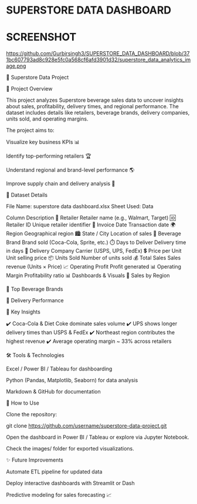 # SUPERSTORE DATA DASHBOARD

# SCREENSHOT

https://github.com/Gurbirsingh3/SUPERSTORE_DATA_DASHBOARD/blob/371bc607793ad8c928e5fc0a568cf6afd3901d32/superstore_data_analytics_image.png

🏪 Superstore Data Project

📌 Project Overview

This project analyzes Superstore beverage sales data to uncover insights about sales, profitability, delivery times, and regional performance. The dataset includes details like retailers, beverage brands, delivery companies, units sold, and operating margins.

The project aims to:

Visualize key business KPIs 📊

Identify top-performing retailers 🏆

Understand regional and brand-level performance 🌎

Improve supply chain and delivery analysis 🚚

📂 Dataset Details

File Name: superstore data dashboard.xlsx
Sheet Used: Data

Column	Description
🏬 Retailer	Retailer name (e.g., Walmart, Target)
🆔 Retailer ID	Unique retailer identifier
📅 Invoice Date	Transaction date
🌍 Region	Geographical region
🏙️ State / City	Location of sales
🥤 Beverage Brand	Brand sold (Coca-Cola, Sprite, etc.)
⏱️ Days to Deliver	Delivery time in days
🚛 Delivery Company	Carrier (USPS, UPS, FedEx)
💲 Price per Unit	Unit selling price
📦 Units Sold	Number of units sold
💰 Total Sales	Sales revenue (Units × Price)
📈 Operating Profit	Profit generated
📊 Operating Margin	Profitability ratio
📊 Dashboards & Visuals
🔹 Sales by Region

🔹 Top Beverage Brands

🔹 Delivery Performance

🚀 Key Insights

✔️ Coca-Cola & Diet Coke dominate sales volume
✔️ UPS shows longer delivery times than USPS & FedEx
✔️ Northeast region contributes the highest revenue
✔️ Average operating margin ~ 33% across retailers

🛠️ Tools & Technologies

Excel / Power BI / Tableau for dashboarding

Python (Pandas, Matplotlib, Seaborn) for data analysis

Markdown & GitHub for documentation

📌 How to Use

Clone the repository:

git clone https://github.com/username/superstore-data-project.git


Open the dashboard in Power BI / Tableau or explore via Jupyter Notebook.

Check the images/ folder for exported visualizations.

✨ Future Improvements

Automate ETL pipeline for updated data

Deploy interactive dashboards with Streamlit or Dash

Predictive modeling for sales forecasting 📈
